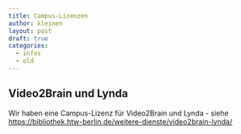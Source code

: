 ```yaml
---
title: Campus-Lizenzen
author: kleinen
layout: post
draft: true
categories:
  - infos
  - old
---
```


## Video2Brain und Lynda
Wir haben eine Campus-Lizenz für
Video2Brain und Lynda - siehe
https://bibliothek.htw-berlin.de/weitere-dienste/video2brain-lynda/
